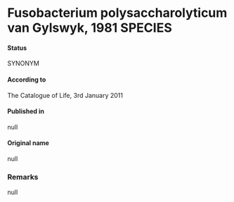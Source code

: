 # Fusobacterium polysaccharolyticum van Gylswyk, 1981 SPECIES

#### Status
SYNONYM

#### According to
The Catalogue of Life, 3rd January 2011

#### Published in
null

#### Original name
null

### Remarks
null